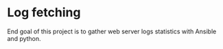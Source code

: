 # Log fetching

End goal of this project is to gather web server logs statistics with Ansible and python.
